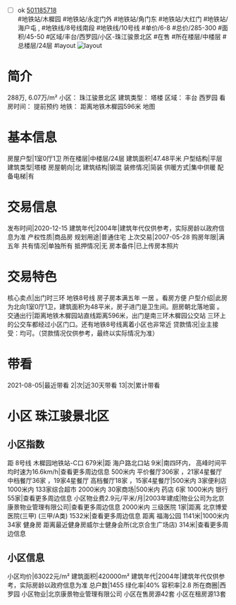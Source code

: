 - [ ] ok [501185718](https://bj.5i5j.com/ershoufang/501185718.html)  
 #地铁站/木樨园 #地铁站/永定门外 #地铁站/角门东 #地铁站/大红门 #地铁站/海户屯 ,  #地铁线/8号线南段 #地铁线/10号线
#单价/6-8 #总价/285-300 #面积/45-50   #区域/丰台/西罗园/小区-珠江骏景北区 #在售 #所在楼层/中楼层 #总楼层/24层 #layout 
![layout](http://image2a.5i5j.com/bdir/layout/b534ebbc7bc7426f8d3aa50bc75d7164.JPG_P5.jpg) 
# 简介 
 288万,  6.07万/m² 
小区： 珠江骏景北区
建筑类型： 塔楼
区域： 丰台 西罗园
看房时间： 提前预约
地铁： 距离地铁木樨园596米 地图
# 基本信息 
 房屋户型|1室0厅1卫
所在楼层|中楼层/24层
建筑面积|47.48平米
户型结构|平层
建筑类型|塔楼
房屋朝向|北
建筑结构|钢混
装修情况|简装
供暖方式|集中供暖
配备电梯|有
# 交易信息 
 发布时间|2020-12-15
建筑年代|2004年|建筑年代仅供参考，实际房龄以政府信息为准
产权性质|商品房
规划用途|普通住宅
上次交易|2007-05-28
购房年限|满五年
共有情况|单独所有
抵押情况|无
房本备件|已上传房本照片
# 交易特色 
 核心卖点|出门时三环 地铁8号线 房子房本满五年 一居 。看房方便
户型介绍|此房为北向1室0厅1卫，建筑面积为48平米，房子进门是卫生间。厨房朝北落地窗 。
交通出行|距离地铁木樨园站直线距离596米，出门是南三环木樨园公交站 三环上的公交车都经过小区门口。还有地铁8号线离着小区也非常近
贷款情况|业主接受：均可。（贷款情况仅供参考，最终以实际情况为准）
# 带看 
 2021-08-05|最近带看	 2|次|近30天带看	 13|次|累计带看
# 小区 珠江骏景北区
## 小区指数 
 距 8号线 木樨园地铁站-C口 679米|距 海户路北口站 9米|南四环内， 高峰时间平均时速为16.6km/h|查看更多周边信息
500米内 平价餐厅306家 ，21家4星餐厅
中档餐厅36家 ，19家4星餐厅
高档餐厅18家 ，15家4星餐厅|500米内 3家便利店
1000米内 133家综合超市
2000米内 30家商场|500米内 药店 6家
1000米内 银行 55家|查看更多周边信息
小区物业费2.9元/平米/月|2003年建成|物业公司为北京康景物业管理有限公司|查看更多周边信息
2000米内 三级医院 1家|距离 北京博爱医院(三甲) (三甲/A类) 1532米|查看更多周边信息
距离 福海公园 1141米|1000米内 34家 健身房
距离最近健身房威尔士健身会所(北京合生广场店) 314米|查看更多周边信息
## 小区信息 
 小区均价|63022元/m²
建筑面积|420000m²
建筑年代|2004年|建筑年代仅供参考，实际房龄以政府信息为准
总户数|1455
绿化率|40%
容积率|2.8
所在商圈|西罗园
小区物业|北京康景物业管理有限公司
小区在售房源42套
小区在租房源13套
